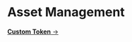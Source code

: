 # Asset Management

<div style="display: flex; gap: 1rem; flex-wrap: wrap;">

<a class="card-link" href="custom-tokens">
  <strong>Custom Token</strong> →
</a>

</div>
